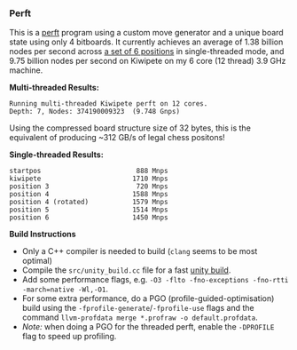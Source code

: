 ### Perft

This is a [perft](https://www.chessprogramming.org/Perft) program using a custom move generator and a unique board state using only 4 bitboards. It currently achieves an average of 1.38 billion nodes per second across [a set of 6 positions](https://www.chessprogramming.org/Perft_Results) in single-threaded mode, and 9.75 billion nodes per second on Kiwipete on my 6 core (12 thread) 3.9 GHz machine.


**Multi-threaded Results:**
```
Running multi-threaded Kiwipete perft on 12 cores.
Depth: 7, Nodes: 374190009323  (9.748 Gnps)
```

Using the compressed board structure size of 32 bytes, this is the equivalent of producing ~312 GB/s of legal chess positons!

**Single-threaded Results:**
```
startpos                        888 Mnps
kiwipete                       1710 Mnps
position 3                      720 Mnps
position 4                     1588 Mnps
position 4 (rotated)           1579 Mnps
position 5                     1514 Mnps
position 6                     1450 Mnps
```

**Build Instructions**

- Only a C++ compiler is needed to build (`clang` seems to be most optimal)
- Compile the `src/unity_build.cc` file for a fast [unity build](https://en.wikipedia.org/wiki/Unity_build).
- Add some performance flags, e.g. `-O3 -flto -fno-exceptions -fno-rtti -march=native -Wl,-O1`.
- For some extra performance, do a PGO (profile-guided-optimisation) build using the `-fprofile-generate`/`-fprofile-use` flags and the command `llvm-profdata merge *.profraw -o default.profdata`.
- *Note:* when doing a PGO for the threaded perft, enable the `-DPROFILE` flag to speed up profiling.
